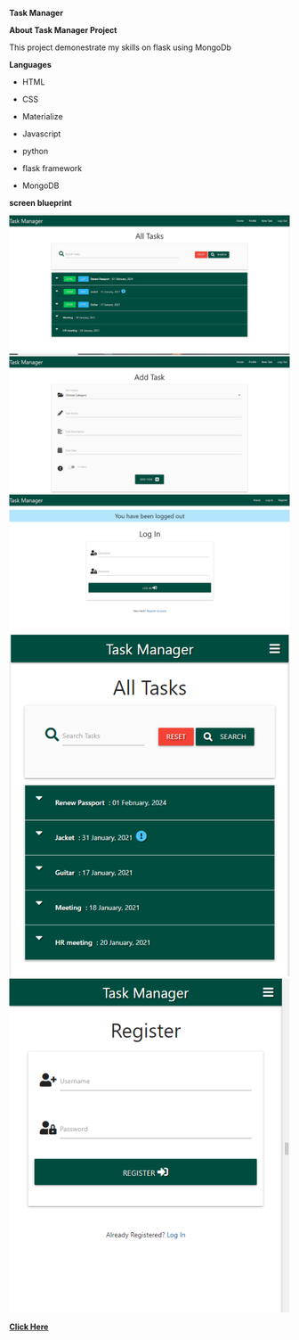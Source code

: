 **Task Manager**

**About Task Manager Project**

This project demonestrate my skills on flask using MongoDb

**Languages**

* HTML

* CSS

* Materialize

* Javascript

* python

* flask framework

* MongoDB


__screen blueprint__

<img src="static/css/task1.PNG">
<img src="static/css/task2.PNG">
<img src="static/css/task3.PNG">
<img src="static/css/task4.PNG">
<img src="static/css/task5.PNG">

[__Click Here__](http://flask-task-manager-project-wia.herokuapp.com/get_tasks)
